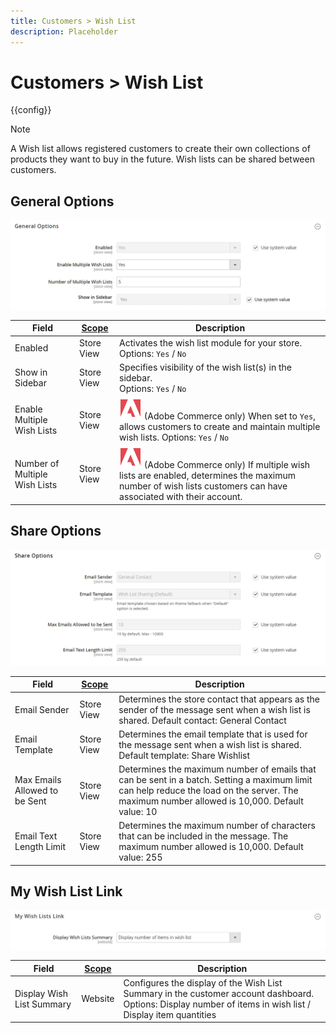 ```yaml
---
title: Customers > Wish List
description: Placeholder
---
```

# Customers > Wish List

{{config}}

>[!NOTE]
>
>A Wish list allows registered customers to create their own collections of products they want to buy in the future. Wish lists can be shared between customers.

## General Options

![General Options](./assets/wishlist-general-options.png)<!-- zoom -->

<!--General Options](https://docs.magento.com/user-guide/marketing/wishlist-configuration.html) -->

|Field|[Scope](../../getting-started/websites-stores-views.md#scope-settings)|Description|
|--- |--- |--- |
|Enabled|Store View|Activates the wish list module for your store. Options: `Yes` / `No`|
|Show in Sidebar|Store View|Specifies visibility of the wish list(s) in the sidebar. <br/>Options: `Yes` / `No`|
|Enable Multiple Wish Lists|Store View|![Adobe Commerce](../../assets/adobe-logo.svg) (Adobe Commerce only) When set to `Yes`, allows customers to create and maintain multiple wish lists. Options: `Yes` / `No`|
|Number of Multiple Wish Lists|Store View|![Adobe Commerce](../../assets/adobe-logo.svg) (Adobe Commerce only) If multiple wish lists are enabled, determines the maximum number of wish lists customers can have associated with their account.|

## Share Options

![Share Options](./assets/wishlist-share-options.png)<!-- zoom -->

<!-- Share Options](https://docs.magento.com/user-guide/marketing/wishlist-configuration.html) -->

|Field|[Scope](../../getting-started/websites-stores-views.md#scope-settings)|Description|
|--- |--- |--- |
|Email Sender|Store View|Determines the store contact that appears as the sender of the message sent when a wish list is shared. Default contact: General Contact|
|Email Template|Store View|Determines the email template that is used for the message sent when a wish list is shared. Default template: Share Wishlist|
|Max Emails Allowed to be Sent|Store View|Determines the maximum number of emails that can be sent in a batch. Setting a maximum limit can help reduce the load on the server. The maximum number allowed is 10,000. Default value: 10|
|Email Text Length Limit|Store View|Determines the maximum number of characters that can be included in the message. The maximum number allowed is 10,000. Default value: 255|

## My Wish List Link

![My Wish List Link](./assets/wishlist-my-wishlist-link.png)<!-- zoom -->

<!--My Wish List Link](https://docs.magento.com/user-guide/marketing/wishlist-configuration.html) -->

|Field|[Scope](../../getting-started/websites-stores-views.md#scope-settings)|Description|
|--- |--- |--- |
|Display Wish List Summary|Website|Configures the display of the Wish List Summary in the customer account dashboard. Options: Display number of items in wish list / Display item quantities|
